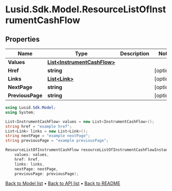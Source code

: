 # Lusid.Sdk.Model.ResourceListOfInstrumentCashFlow

## Properties

Name | Type | Description | Notes
------------ | ------------- | ------------- | -------------
**Values** | [**List&lt;InstrumentCashFlow&gt;**](InstrumentCashFlow.md) |  | 
**Href** | **string** |  | [optional] 
**Links** | [**List&lt;Link&gt;**](Link.md) |  | [optional] 
**NextPage** | **string** |  | [optional] 
**PreviousPage** | **string** |  | [optional] 

```csharp
using Lusid.Sdk.Model;
using System;

List<InstrumentCashFlow> values = new List<InstrumentCashFlow>();
string href = "example href";
List<Link> links = new List<Link>();
string nextPage = "example nextPage";
string previousPage = "example previousPage";

ResourceListOfInstrumentCashFlow resourceListOfInstrumentCashFlowInstance = new ResourceListOfInstrumentCashFlow(
    values: values,
    href: href,
    links: links,
    nextPage: nextPage,
    previousPage: previousPage);
```

[Back to Model list](../README.md#documentation-for-models) &#8226; [Back to API list](../README.md#documentation-for-api-endpoints) &#8226; [Back to README](../README.md)
